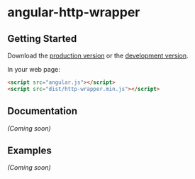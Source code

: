 # angular-http-wrapper



## Getting Started

Download the [production version][min] or the [development version][max].

[min]: https://raw.github.com/sysofwan/angular-http-wrapper/master/dist/angular-http-wrapper.min.js
[max]: https://raw.github.com/sysofwan/angular-http-wrapper/master/dist/angular-http-wrapper.js

In your web page:

```html
<script src="angular.js"></script>
<script src="dist/http-wrapper.min.js"></script>
```

## Documentation
_(Coming soon)_

## Examples
_(Coming soon)_

